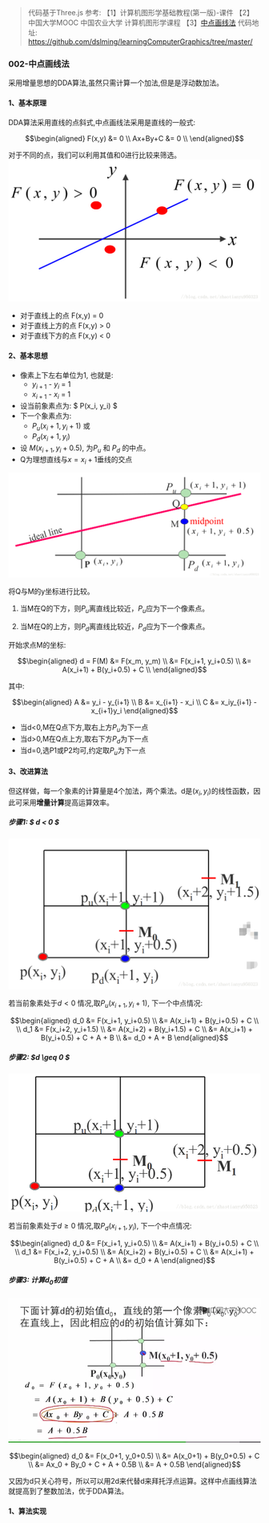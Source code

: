 > 代码基于Three.js
> 参考:
【1】计算机图形学基础教程(第一版)-课件
【2】 中国大学MOOC 中国农业大学 计算机图形学课程
【3】[中点画线法](https://www.jianshu.com/p/6ee51df8b640)
> 代码地址: https://github.com/dslming/learningComputerGraphics/tree/master/

### 002-中点画线法
采用增量思想的DDA算法,虽然只需计算一个加法,但是是浮动数加法。

#### 1、基本原理
DDA算法采用直线的点斜式,中点画线法采用是直线的一般式:
```math
\begin{aligned}

F(x,y) &= 0 \\
Ax+By+C &= 0 \\

\end{aligned}
```

对于不同的点，我们可以利用其值和0进行比较来筛选。
<img src="./01.jpeg">

- 对于直线上的点 F(x,y) = 0
- 对于直线上方的点 F(x,y) > 0
- 对于直线下方的点 F(x,y) < 0

#### 2、基本思想
- 像素上下左右单位为1, 也就是:
  - $y_{i+1}$ - ${y_i}$ = 1
  - $x_{i+1}$ - ${x_i}$ = 1
- 设当前象素点为: $ P(x_i, y_i) $
- 下一个象素点为:
  - $P_u(x_i+1,y_i+1)$ 或
  - $P_d(x_i+1,y_i)$
- 设 $M(x_{i+1}, y_i+0.5)$, 为$P_u$ 和 $P_d$ 的中点。
- Q为理想直线与$x=x_i+1$垂线的交点

<img src="./02.jpeg">

将Q与M的y坐标进行比较。
1) 当M在Q的下方，则$P_u$离直线比较近，$P_u$应为下一个像素点。

2) 当M在Q的上方，则$P_d$离直线比较近，$P_d$应为下一个像素点。

开始求点M的坐标:
```math
\begin{aligned}

d = F(M)  &= F(x_m, y_m) \\
      &= F(x_i+1, y_i+0.5) \\
      &= A(x_i+1) + B(y_i+0.5) + C \\

\end{aligned}
```

其中:
```math
\begin{aligned}
 A &= y_i - y_{i+1} \\
 B &= x_{i+1} - x_i \\
 C &= x_iy_{i+1} - x_{i+1}y_i

\end{aligned}
```

- 当d<0,M在Q点下方,取右上方$P_u$为下一点
- 当d>0,M在Q点上方,取右下方$P_d$为下一点
- 当d=0,选P1或P2均可,约定取$P_u$为下一点

#### 3、改进算法
但这样做，每一个象素的计算量是4个加法，两个乘法。d是$(x_i, y_i)$的线性函数，因此可采用**增量计算**提高运算效率。
##### 步骤1: $ d < 0 $
<img src="./03.jpeg">

若当前象素处于$d < 0$ 情况,取$P_u (x_{i+1}, y_i+1)$, 下一个中点情况:

```math
\begin{aligned}
  d_0 &= F(x_i+1, y_i+0.5) \\
      &= A(x_i+1) + B(y_i+0.5) + C \\
      \\

  d_1 &= F(x_i+2, y_i+1.5)  \\
      &= A(x_i+2) + B(y_i+1.5) + C  \\
      &= A(x_i+1) + B(y_i+0.5) + C + A + B \\
      &= d_0 + A + B

\end{aligned}
```

##### 步骤2: $d \geq 0 $
<img src="./04.jpeg">

若当前象素处于$d \geq 0$ 情况,取$P_d (x_{i+1}, y_i)$, 下一个中点情况:


```math
\begin{aligned}
  d_0 &= F(x_i+1, y_i+0.5) \\
      &= A(x_i+1) + B(y_i+0.5) + C \\
      \\

  d_1 &= F(x_i+2, y_i+0.5)  \\
      &= A(x_i+2) + B(y_i+0.5) + C  \\
      &= A(x_i+1) + B(y_i+0.5) + C + A  \\
      &= d_0 + A

\end{aligned}
```

##### 步骤3: 计算$d_0$初值
<img src="./05.webp">

```math
\begin{aligned}

d_0 &= F(x_0+1, y_0+0.5) \\
    &= A(x_0+1) + B(y_0+0.5) + C \\
    &= Ax_0 + By_0 + C + A + 0.5B \\
    &= A + 0.5B
\end{aligned}
```
又因为d只关心符号，所以可以用2d来代替d来拜托浮点运算。这样中点画线算法就提高到了整数加法，优于DDA算法。


#### 1、算法实现


